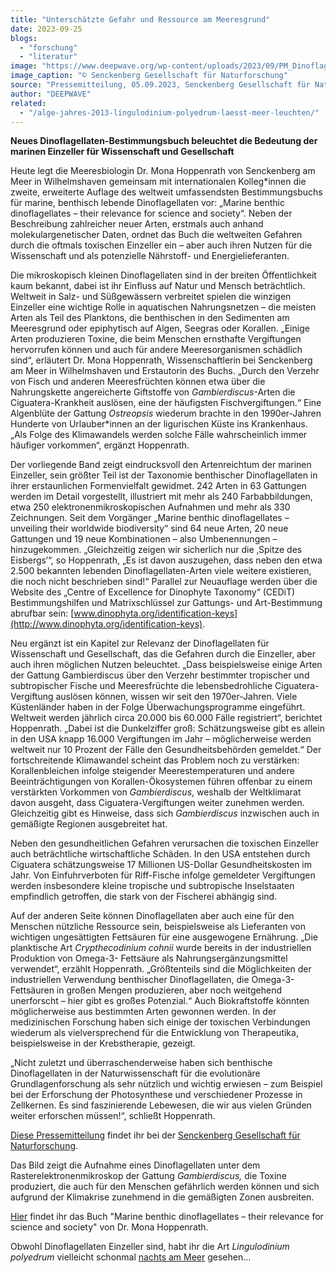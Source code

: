 ```yaml
---
title: "Unterschätzte Gefahr und Ressource am Meeresgrund"
date: 2023-09-25
blogs: 
  - "forschung"
  - "literatur"
image: "https://www.deepwave.org/wp-content/uploads/2023/09/PM_Dinoflagellaten_Buch.jpg"
image_caption: "© Senckenberg Gesellschaft für Naturforschung"
source: "Pressemitteilung, 05.09.2023, Senckenberg Gesellschaft für Naturforschung"
author: "DEEPWAVE"
related: 
  - "/alge-jahres-2013-lingulodinium-polyedrum-laesst-meer-leuchten/"
---
```


**Neues Dinoflagellaten-Bestimmungsbuch beleuchtet die Bedeutung der marinen Einzeller für Wissenschaft und Gesellschaft**

Heute legt die Meeresbiologin Dr. Mona Hoppenrath von Senckenberg am Meer in Wilhelmshaven gemeinsam mit internationalen Kolleg\*innen die zweite, erweiterte Auflage des weltweit umfassendsten Bestimmungsbuchs für marine, benthisch lebende Dinoflagellaten vor: „Marine benthic dinoflagellates – their relevance for science and society“. Neben der Beschreibung zahlreicher neuer Arten, erstmals auch anhand molekulargenetischer Daten, ordnet das Buch die weltweiten Gefahren durch die oftmals toxischen Einzeller ein – aber auch ihren Nutzen für die Wissenschaft und als potenzielle Nährstoff- und Energielieferanten.

Die mikroskopisch kleinen Dinoflagellaten sind in der breiten Öffentlichkeit kaum bekannt, dabei ist ihr Einfluss auf Natur und Mensch beträchtlich. Weltweit in Salz- und Süßgewässern verbreitet spielen die winzigen Einzeller eine wichtige Rolle in aquatischen Nahrungsnetzen – die meisten Arten als Teil des Planktons, die benthischen in den Sedimenten am Meeresgrund oder epiphytisch auf Algen, Seegras oder Korallen. „Einige Arten produzieren Toxine, die beim Menschen ernsthafte Vergiftungen hervorrufen können und auch für andere Meeresorganismen schädlich sind“, erläutert Dr. Mona Hoppenrath, Wissenschaftlerin bei Senckenberg am Meer in Wilhelmshaven und Erstautorin des Buchs. „Durch den Verzehr von Fisch und anderen Meeresfrüchten können etwa über die Nahrungskette angereicherte Giftstoffe von _Gambierdiscus_\-Arten die Ciguatera-Krankheit auslösen, eine der häufigsten Fischvergiftungen.“ Eine Algenblüte der Gattung _Ostreopsis_ wiederum brachte in den 1990er-Jahren Hunderte von Urlauber\*innen an der ligurischen Küste ins Krankenhaus. „Als Folge des Klimawandels werden solche Fälle wahrscheinlich immer häufiger vorkommen“, ergänzt Hoppenrath.

Der vorliegende Band zeigt eindrucksvoll den Artenreichtum der marinen Einzeller, sein größter Teil ist der Taxonomie benthischer Dinoflagellaten in ihrer erstaunlichen Formenvielfalt gewidmet. 242 Arten in 63 Gattungen werden im Detail vorgestellt, illustriert mit mehr als 240 Farbabbildungen, etwa 250 elektronenmikroskopischen Aufnahmen und mehr als 330 Zeichnungen. Seit dem Vorgänger „Marine benthic dinoflagellates – unveiling their worldwide biodiversity“ sind 64 neue Arten, 20 neue Gattungen und 19 neue Kombinationen – also Umbenennungen – hinzugekommen. „Gleichzeitig zeigen wir sicherlich nur die ‚Spitze des Eisbergs‘“, so Hoppenrath, „Es ist davon auszugehen, dass neben den etwa 2.500 bekannten lebenden Dinoflagellaten-Arten viele weitere existieren, die noch nicht beschrieben sind!“ Parallel zur Neuauflage werden über die Website des „Centre of Excellence for Dinophyte Taxonomy“ (CEDiT) Bestimmungshilfen und Matrixschlüssel zur Gattungs- und Art-Bestimmung abrufbar sein: [www.dinophyta.org/identification-keys](http://www.dinophyta.org/identification-keys).

Neu ergänzt ist ein Kapitel zur Relevanz der Dinoflagellaten für Wissenschaft und Gesellschaft, das die Gefahren durch die Einzeller, aber auch ihren möglichen Nutzen beleuchtet. „Dass beispielsweise einige Arten der Gattung Gambierdiscus über den Verzehr bestimmter tropischer und subtropischer Fische und Meeresfrüchte die lebensbedrohliche Ciguatera-Vergiftung auslösen können, wissen wir seit den 1970er-Jahren. Viele Küstenländer haben in der Folge Überwachungsprogramme eingeführt. Weltweit werden jährlich circa 20.000 bis 60.000 Fälle registriert“, berichtet Hoppenrath. „Dabei ist die Dunkelziffer groß: Schätzungsweise gibt es allein in den USA knapp 16.000 Vergiftungen im Jahr – möglicherweise werden weltweit nur 10 Prozent der Fälle den Gesundheitsbehörden gemeldet.“ Der fortschreitende Klimawandel scheint das Problem noch zu verstärken: Korallenbleichen infolge steigender Meerestemperaturen und andere Beeinträchtigungen von Korallen-Ökosystemen führen offenbar zu einem verstärkten Vorkommen von _Gambierdiscus_, weshalb der Weltklimarat davon ausgeht, dass Ciguatera-Vergiftungen weiter zunehmen werden. Gleichzeitig gibt es Hinweise, dass sich _Gambierdiscus_ inzwischen auch in gemäßigte Regionen ausgebreitet hat.

Neben den gesundheitlichen Gefahren verursachen die toxischen Einzeller auch beträchtliche wirtschaftliche Schäden. In den USA entstehen durch Ciguatera schätzungsweise 17 Millionen US-Dollar Gesundheitskosten im Jahr. Von Einfuhrverboten für Riff-Fische infolge gemeldeter Vergiftungen werden insbesondere kleine tropische und subtropische Inselstaaten empfindlich getroffen, die stark von der Fischerei abhängig sind.

Auf der anderen Seite können Dinoflagellaten aber auch eine für den Menschen nützliche Ressource sein, beispielsweise als Lieferanten von wichtigen ungesättigten Fettsäuren für eine ausgewogene Ernährung. „Die planktische Art _Crypthecodinium cohnii_ wurde bereits in der industriellen Produktion von Omega-3- Fettsäure als Nahrungsergänzungsmittel verwendet“, erzählt Hoppenrath. „Größtenteils sind die Möglichkeiten der industriellen Verwendung benthischer Dinoflagellaten, die Omega-3-Fettsäuren in großen Mengen produzieren, aber noch weitgehend unerforscht – hier gibt es großes Potenzial.“ Auch Biokraftstoffe könnten möglicherweise aus bestimmten Arten gewonnen werden. In der medizinischen Forschung haben sich einige der toxischen Verbindungen wiederum als vielversprechend für die Entwicklung von Therapeutika, beispielsweise in der Krebstherapie, gezeigt.

„Nicht zuletzt und überraschenderweise haben sich benthische Dinoflagellaten in der Naturwissenschaft für die evolutionäre Grundlagenforschung als sehr nützlich und wichtig erwiesen – zum Beispiel bei der Erforschung der Photosynthese und verschiedener Prozesse in Zellkernen. Es sind faszinierende Lebewesen, die wir aus vielen Gründen weiter erforschen müssen!“, schließt Hoppenrath.

[Diese Pressemitteilung](https://www.senckenberg.de/de/pressemeldungen/unterschaetzte-gefahr-und-ressource-am-meeresgrund/) findet ihr bei der [Senckenberg Gesellschaft für Naturforschung](https://www.senckenberg.de/de/).

Das Bild zeigt die Aufnahme eines Dinoflagellaten unter dem Rasterelektronenmikroskop der Gattung _Gambierdiscus,_ die Toxine produziert, die auch für den Menschen gefährlich werden können und sich aufgrund der Klimakrise zunehmend in die gemäßigten Zonen ausbreiten.

[Hier](https://www.schweizerbart.de/publications/detail/isbn/9783510614240) findet ihr das Buch "Marine benthic dinoflagellates – their relevance for science and society" von Dr. Mona Hoppenrath.

Obwohl Dinoflagellaten Einzeller sind, habt ihr die Art _Lingulodinium polyedrum_ vielleicht schonmal [nachts am Meer](https://www.deepwave.org/alge-jahres-2013-lingulodinium-polyedrum-laesst-meer-leuchten/) gesehen...
